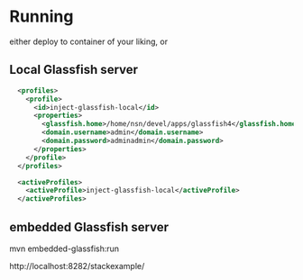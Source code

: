 
# Running

either deploy to container of your liking, or

## Local Glassfish server

```xml
  <profiles>
    <profile>
      <id>inject-glassfish-local</id>
      <properties>
        <glassfish.home>/home/nsn/devel/apps/glassfish4</glassfish.home>
        <domain.username>admin</domain.username>
        <domain.password>adminadmin</domain.password>
      </properties>
    </profile>
  </profiles>

  <activeProfiles>
    <activeProfile>inject-glassfish-local</activeProfile>
  </activeProfiles>
```

## embedded Glassfish server

mvn embedded-glassfish:run

http://localhost:8282/stackexample/

